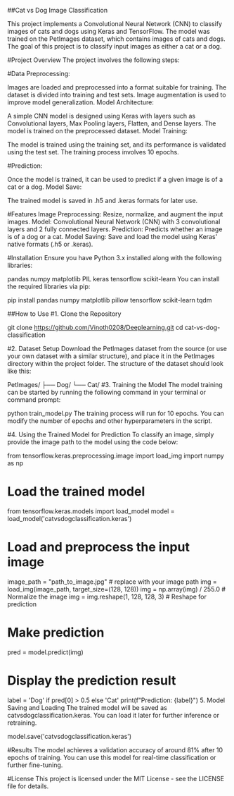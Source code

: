 ##Cat vs Dog Image Classification

This project implements a Convolutional Neural Network (CNN) to classify images of cats and dogs using Keras and TensorFlow. The model was trained on the PetImages dataset, which contains images of cats and dogs. The goal of this project is to classify input images as either a cat or a dog.

#Project Overview
The project involves the following steps:

#Data Preprocessing:

Images are loaded and preprocessed into a format suitable for training.
The dataset is divided into training and test sets.
Image augmentation is used to improve model generalization.
Model Architecture:

A simple CNN model is designed using Keras with layers such as Convolutional layers, Max Pooling layers, Flatten, and Dense layers.
The model is trained on the preprocessed dataset.
Model Training:

The model is trained using the training set, and its performance is validated using the test set.
The training process involves 10 epochs.

#Prediction:

Once the model is trained, it can be used to predict if a given image is of a cat or a dog.
Model Save:

The trained model is saved in .h5 and .keras formats for later use.

#Features
Image Preprocessing: Resize, normalize, and augment the input images.
Model: Convolutional Neural Network (CNN) with 3 convolutional layers and 2 fully connected layers.
Prediction: Predicts whether an image is of a dog or a cat.
Model Saving: Save and load the model using Keras' native formats (.h5 or .keras).

#Installation
Ensure you have Python 3.x installed along with the following libraries:

pandas
numpy
matplotlib
PIL
keras
tensorflow
scikit-learn
You can install the required libraries via pip:

pip install pandas numpy matplotlib pillow tensorflow scikit-learn tqdm

##How to Use
#1. Clone the Repository

git clone https://github.com/Vinoth0208/Deeplearning.git
cd cat-vs-dog-classification

#2. Dataset Setup
Download the PetImages dataset from the source (or use your own dataset with a similar structure), and place it in the PetImages directory within the project folder. The structure of the dataset should look like this:

PetImages/
    ├── Dog/
    └── Cat/
#3. Training the Model
The model training can be started by running the following command in your terminal or command prompt:

python train_model.py
The training process will run for 10 epochs. You can modify the number of epochs and other hyperparameters in the script.

#4. Using the Trained Model for Prediction
To classify an image, simply provide the image path to the model using the code below:

from tensorflow.keras.preprocessing.image import load_img
import numpy as np

# Load the trained model
from tensorflow.keras.models import load_model
model = load_model('catvsdogclassification.keras')

# Load and preprocess the input image
image_path = "path_to_image.jpg"  # replace with your image path
img = load_img(image_path, target_size=(128, 128))
img = np.array(img) / 255.0  # Normalize the image
img = img.reshape(1, 128, 128, 3)  # Reshape for prediction

# Make prediction
pred = model.predict(img)

# Display the prediction result
label = 'Dog' if pred[0] > 0.5 else 'Cat'
print(f"Prediction: {label}")
5. Model Saving and Loading
The trained model will be saved as catvsdogclassification.keras. You can load it later for further inference or retraining.

model.save('catvsdogclassification.keras')

#Results
The model achieves a validation accuracy of around 81% after 10 epochs of training. You can use this model for real-time classification or further fine-tuning.

#License
This project is licensed under the MIT License - see the LICENSE file for details.

